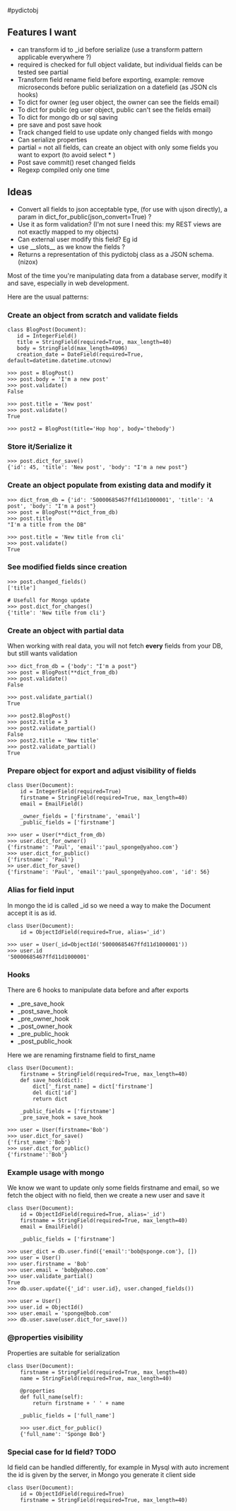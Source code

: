 #pydictobj

## Features I want

* can transform id to \_id before serialize (use a transform pattern applicable everywhere ?)
* required is checked for full object validate, but individual fields can be tested see partial
* Transform field rename field before exporting, example: remove microseconds before public serialization on a datefield (as JSON cls hooks)
* To dict for owner (eg user object, the owner can see the fields email)
* To dict for public (eg user object, public can't see the fields email)
* To dict for mongo db or sql saving
* pre save and post save hook
* Track changed field to use update only changed fields with mongo
* Can serialize properties
* partial = not all fields, can create an object with only some fields you want to export (to avoid select * ) 
* Post save commit() reset changed fields
* Regexp compiled only one time

## Ideas
* Convert all fields to json acceptable type, (for use with ujson directly), a param in dict\_for\_public(json_convert=True) ?
* Use it as form validation? (I'm not sure I need this: my REST views are not exactly mapped to my objects)
* Can external user modify this field? Eg id
* use \_\_slots\_\_ as we know the fields ?
* Returns a representation of this pydictobj class as a JSON schema. (nizox)


Most of the time you're manipulating data from a database server, modify it and save, especially in web development.

Here are the usual patterns:

### Create an object from scratch and validate fields

    class BlogPost(Document):
       id = IntegerField()
       title = StringField(required=True, max_length=40)
       body = StringField(max_length=4096)
       creation_date = DateField(required=True, default=datetime.datetime.utcnow)

	>>> post = BlogPost() 
    >>> post.body = 'I'm a new post'
    >>> post.validate()
    False

    >>> post.title = 'New post'
    >>> post.validate()
    True

	>>> post2 = BlogPost(title='Hop hop', body='thebody')

### Store it/Serialize it

    >>> post.dict_for_save()
    {'id': 45, 'title': 'New post', 'body': "I'm a new post"}

### Create an object populate from existing data and modify it
    >>> dict_from_db = {'id': '50000685467ffd11d1000001', 'title': 'A post', 'body': "I'm a post"}
    >>> post = BlogPost(**dict_from_db)
    >>> post.title
    "I'm a title from the DB"
	
	>>> post.title = 'New title from cli'
    >>> post.validate()
    True
### See modified fields since creation

    >>> post.changed_fields()
    ['title']

	# Usefull for Mongo update
    >>> post.dict_for_changes()
    {'title': 'New title from cli'}

### Create an object with partial data
When working with real data, you will not fetch **every** fields from your DB, but still wants validation

	>>> dict_from_db = {'body': "I'm a post"}
    >>> post = BlogPost(**dict_from_db)
	>>> post.validate()
	False
	
	>>> post.validate_partial()
	True
	
	>>> post2.BlogPost()
	>>> post2.title = 3
	>>> post2.validate_partial()
	False
	>>> post2.title = 'New title'
	>>> post2.validate_partial()
	True

### Prepare object for export and adjust visibility of fields
    class User(Document):
        id = IntegerField(required=True)
        firstname = StringField(required=True, max_length=40)
        email = EmailField()
    
		_owner_fields = ['firstname', 'email']
		_public_fields = ['firstname']
		
	>>> user = User(**dict_from_db)
	>>> user.dict_for_owner()
	{'firstname': 'Paul', 'email':'paul_sponge@yahoo.com'}
	>>> user.dict_for_public()
	{'firstname': 'Paul'}
	>> user.dict_for_save()
	{'firstname': 'Paul', 'email':'paul_sponge@yahoo.com', 'id': 56}

### Alias for field input
In mongo the id is called _id so we need a way to make the Document accept it is as id.

    class User(Document):
	    id = ObjectIdField(required=True, alias='_id')
		
	>>> user = User(_id=ObjectId('50000685467ffd11d1000001'))
	>>> user.id
	'50000685467ffd11d1000001'
	
### Hooks
There are 6 hooks to manipulate data before and after exports

* \_pre\_save_hook
* \_post\_save_hook
* \_pre\_owner_hook
* \_post\_owner_hook
* \_pre\_public_hook
* \_post\_public_hook

Here we are renaming firstname field to first_name

    class User(Document):
        firstname = StringField(required=True, max_length=40)
		def save_hook(dict):
			dict['_first_name] = dict['firstname']
			del dict['id']
			return dict	
		
		_public_fields = ['firstname']
		_pre_save_hook = save_hook
		
	>>> user = User(firstname='Bob')
	>>> user.dict_for_save()
	{'first_name':'Bob'}
	>>> user.dict_for_public()
	{'firstname':'Bob'}
	
		
### Example usage with mongo
We know we want to update only some fields firstname and email, so we fetch the object with no field, then we create a new user and save it

    class User(Document):
		id = ObjectIdField(required=True, alias='_id')
		firstname = StringField(required=True, max_length=40)
        email = EmailField()

	    _public_fields = ['firstname']
		
	>>> user_dict = db.user.find({'email':'bob@sponge.com'}, [])
	>>> user = User()
	>>> user.firstname = 'Bob'
	>>> user.email = 'bob@yahoo.com'
	>>> user.validate_partial()
	True
	>>> db.user.update({'_id': user.id}, user.changed_fields())
	
	>>> user = User()
	>>> user.id = ObjectId()
	>>> user.email = 'sponge@bob.com'
	>>> db.user.save(user.dict_for_save())
	
### @properties visibility
Properties are suitable for serialization

    class User(Document):
		firstname = StringField(required=True, max_length=40)
		name = StringField(required=True, max_length=40)
		
		@properties
		def full_name(self):
			return firstname + ' ' + name
			
		_public_fields = ['full_name']
		
		>>> user.dict_for_public()
		{'full_name': 'Sponge Bob'}
    
### Special case for Id field? TODO
Id field can be handled differently, for example in Mysql with auto increment the id is given by the server, in Mongo you generate it client side

    class User(Document):
        id = ObjectIdField(required=True) 
        firstname = StringField(required=True, max_length=40)
   